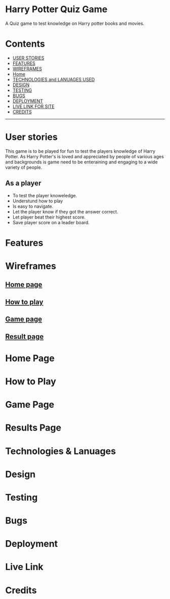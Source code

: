 # Harry Potter Quiz Game
A Quiz game to test knowledge on Harry potter books and movies.
# Contents
* [USER STORIES](#USER)
* [FEATURES](#features)
* [WIREFRAMES](#wireframes)
* [Home](#home-page-1)
* [TECHNOLOGIES and LANUAGES USED](#Technologies)
* [DESIGN](#Design)
* [TESTING](#Testing)
* [BUGS](#Bugs)
* [DEPLOYMENT](#Deployment)
* [LIVE LINK FOR SITE](#LIVELINK)
* [CREDITS](#Credits)

---
# User stories
This game is to be played for fun to test the players knowledge of Harry Potter. As Harry Potter's is loved and appreciated by people of various ages and backgrounds is game need to be enteraining and engaging to a wide variety of people.

## As a player 
* To test the player knoweledge.
* Understund how to play
* Is easy to navigate.
* Let the player know if they got the answer correct.
* Let player beat their highest score.
* Save player score on a leader board.

# Features

# Wireframes

## [Home page](documentation/home%20page.png)
## [How to play](documentation/how%20to%20play.png)
## [Game page](documentation/game%20page%20.png)
## [Result page](documentation/result%20page.png)

# Home Page

# How to Play

# Game Page

# Results Page

# Technologies & Lanuages


# Design

# Testing

# Bugs

# Deployment

# Live Link

# Credits 

